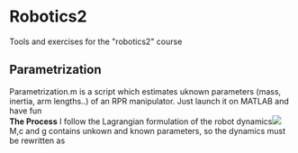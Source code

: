 # Robotics2
Tools and exercises for the "robotics2" course

## Parametrization 
Parametrization.m is a script which estimates uknown parameters (mass, inertia, arm lengths..) of an RPR manipulator. Just launch it on MATLAB and have fun <br/>
**The Process**
I follow the Lagrangian formulation of the robot dynamics<img src="https://render.githubusercontent.com/render/math?math=M(q)+c(q,\dot{q})+g(q)=\tau"> <br/>
M,c and g contains unkown and known parameters, so the dynamics must be rewritten as 
